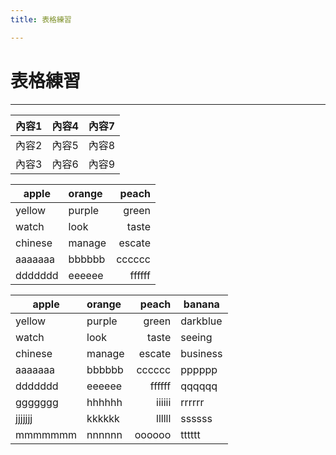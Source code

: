 ```yaml
---
title: 表格練習

---
```


# 表格練習
---
| 內容1 | 內容4 | 內容7 |
| ----- | ----- | ----- |
| 內容2 | 內容5 | 內容8 |
| 內容3 | 內容6 | 內容9 |





| apple   | orange |  peach |
| ------- |:------ | ------:|
| yellow  | purple |  green |
| watch   | look   |  taste |
| chinese | manage | escate |
| aaaaaaa | bbbbbb | cccccc |
| ddddddd | eeeeee | ffffff |


| apple   | orange |  peach | banana   |
| ------- |:------ | ------:| -------- |
| yellow  | purple |  green | darkblue |
| watch   | look   |  taste | seeing   |
| chinese | manage | escate | business |
| aaaaaaa | bbbbbb | cccccc | pppppp   |
| ddddddd | eeeeee | ffffff | qqqqqq   |
| ggggggg | hhhhhh | iiiiii | rrrrrr   |
| jjjjjjj | kkkkkk | llllll | ssssss   |
| mmmmmmm | nnnnnn | oooooo | tttttt   |